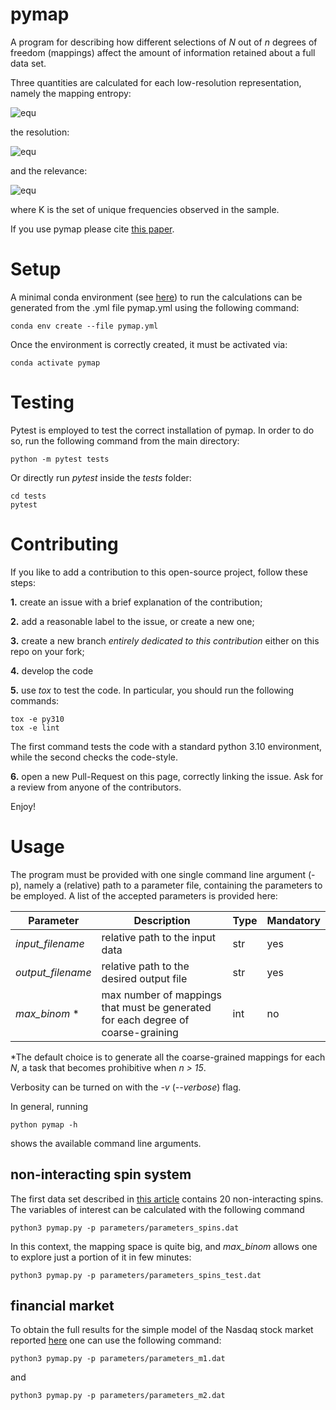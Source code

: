 # pymap

A program for describing how different selections of *N* out of *n* degrees of freedom (mappings) affect the amount of information retained about a full data set.

Three quantities are calculated for each low-resolution representation, namely the mapping entropy:

![equ](https://latex.codecogs.com/gif.latex?S_{map}&space;=&space;\sum_{\phi}p(\phi)&space;\ln\left(\frac{p(\phi)}{\overline{p(\phi)}}&space;\right))

the resolution:

![equ](https://latex.codecogs.com/gif.latex?H_{s}&space;=&space;-\sum_{\phi}p(\phi)&space;\ln\left(p(\phi)\right))

and the relevance:

![equ](https://latex.codecogs.com/gif.latex?H_{k}&space;=&space;-\sum_{K}p(k)\ln\left(p(k)\right).)

where K is the set of unique frequencies observed in the sample.

If you use pymap please cite [this paper](https://arxiv.org/abs/2203.00100).


# Setup

A minimal conda environment (see [here](https://docs.conda.io/projects/conda/en/latest/user-guide/install/index.html)) to run the calculations can be generated from the .yml file pymap.yml using the following command:

```
conda env create --file pymap.yml
```

Once the environment is correctly created, it must be activated via:

```
conda activate pymap
```

# Testing

Pytest is employed to test the correct installation of pymap. In order to do so, run the following command from the main directory:

```
python -m pytest tests
```

Or directly run *pytest* inside the *tests* folder:

```
cd tests
pytest
```

# Contributing

If you like to add a contribution to this open-source project, follow these steps:

**1.** create an issue with a brief explanation of the contribution;

**2.** add a reasonable label to the issue, or create a new one;

**3.** create a new branch *entirely dedicated to this contribution* either on this repo on your fork;

**4.** develop the code

**5.** use *tox* to test the code. In particular, you should run the following commands:

```
tox -e py310
tox -e lint  
``` 

The first command tests the code with a standard python 3.10 environment, while the second checks the code-style.
    
**6.** open a new Pull-Request on this page, correctly linking the issue. Ask for a review from anyone of the contributors.

Enjoy!

# Usage

The program must be provided with one single command line argument (-p), namely a (relative) path to a parameter file, containing the parameters to be employed. A list of the accepted parameters is provided here:

| Parameter | Description | Type | Mandatory |
| ----------- | ----------- | ---- | ------- |
| *input_filename* | relative path to the input data | str | yes |
| *output_filename* | relative path to the desired output file | str | yes |
| *max_binom* *| max number of mappings that must be generated for each degree of coarse-graining | int | no |


*The default choice is to generate all the coarse-grained mappings for each *N*, a task that becomes prohibitive when *n > 15*. 

Verbosity can be turned on with the *-v* (*--verbose*) flag.

In general, running

```
python pymap -h
```

shows the available command line arguments.

## non-interacting spin system

The first data set described in [this article](https://arxiv.org/abs/2203.00100) contains 20 non-interacting spins. The variables of interest can be calculated with the following command

```
python3 pymap.py -p parameters/parameters_spins.dat
```

In this context, the mapping space is quite big, and *max_binom* allows one to explore just a portion of it in few minutes: 

```
python3 pymap.py -p parameters/parameters_spins_test.dat
```

## financial market

To obtain the full results for the simple model of the Nasdaq stock market reported [here](https://arxiv.org/abs/2203.00100) one can use the following command:

```
python3 pymap.py -p parameters/parameters_m1.dat
```

and 

```
python3 pymap.py -p parameters/parameters_m2.dat
```
